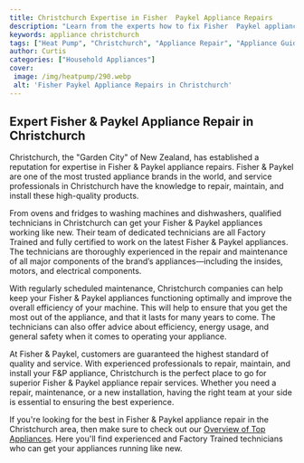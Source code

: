 ```yaml
---
title: Christchurch Expertise in Fisher  Paykel Appliance Repairs
description: "Learn from the experts how to fix Fisher  Paykel appliances with confidence Get tips from Christchurchs best technicians who all specialize in Fisher  Paykel repairs  and keep your home running smoothly"
keywords: appliance christchurch
tags: ["Heat Pump", "Christchurch", "Appliance Repair", "Appliance Guide"]
author: Curtis
categories: ["Household Appliances"]
cover: 
 image: /img/heatpump/290.webp
 alt: 'Fisher Paykel Appliance Repairs in Christchurch'
---
```

## Expert Fisher & Paykel Appliance Repair in Christchurch

Christchurch, the "Garden City" of New Zealand, has established a reputation for expertise in Fisher & Paykel appliance repairs. Fisher & Paykel are one of the most trusted appliance brands in the world, and service professionals in Christchurch have the knowledge to repair, maintain, and install these high-quality products.

From ovens and fridges to washing machines and dishwashers, qualified technicians in Christchurch can get your Fisher & Paykel appliances working like new. Their team of dedicated technicians are all Factory Trained and fully certified to work on the latest Fisher & Paykel appliances. The technicians are thoroughly experienced in the repair and maintenance of all major components of the brand’s appliances—including the insides, motors, and electrical components.

With regularly scheduled maintenance, Christchurch companies can help keep your Fisher & Paykel appliances functioning optimally and improve the overall efficiency of your machine. This will help to ensure that you get the most out of the appliance, and that it lasts for many years to come. The technicians can also offer advice about efficiency, energy usage, and general safety when it comes to operating your appliance.

At Fisher & Paykel, customers are guaranteed the highest standard of quality and service. With experienced professionals to repair, maintain, and install your F&P appliance, Christchurch is the perfect place to go for superior Fisher & Paykel appliance repair services. Whether you need a repair, maintenance, or a new installation, having the right team at your side is essential to ensuring the best experience.

If you're looking for the best in Fisher & Paykel appliance repair in the Christchurch area, then make sure to check out our [Overview of Top Appliances](./pages/appliance-overview). Here you'll find experienced and Factory Trained technicians who can get your appliances running like new.
